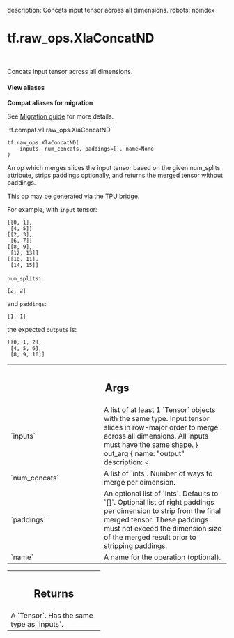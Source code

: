 description: Concats input tensor across all dimensions.
robots: noindex

# tf.raw_ops.XlaConcatND

<!-- Insert buttons and diff -->

<table class="tfo-notebook-buttons tfo-api nocontent" align="left">

</table>



Concats input tensor across all dimensions.

<section class="expandable">
  <h4 class="showalways">View aliases</h4>
  <p>
<b>Compat aliases for migration</b>
<p>See
<a href="https://www.tensorflow.org/guide/migrate">Migration guide</a> for
more details.</p>
<p>`tf.compat.v1.raw_ops.XlaConcatND`</p>
</p>
</section>

<pre class="devsite-click-to-copy prettyprint lang-py tfo-signature-link">
<code>tf.raw_ops.XlaConcatND(
    inputs, num_concats, paddings=[], name=None
)
</code></pre>



<!-- Placeholder for "Used in" -->

An op which merges slices the input tensor based on the given num_splits
attribute, strips paddings optionally, and returns the merged tensor without
paddings.

This op may be generated via the TPU bridge.

For example, with `input` tensor:
```
[[0, 1],
 [4, 5]]
[[2, 3],
 [6, 7]]
[[8, 9],
 [12, 13]]
[[10, 11],
 [14, 15]]
```
`num_splits`:
```
[2, 2]
```
and `paddings`:
```
[1, 1]
```
the expected `outputs` is:
```
[[0, 1, 2],
 [4, 5, 6],
 [8, 9, 10]]
```

<!-- Tabular view -->
 <table class="responsive fixed orange">
<colgroup><col width="214px"><col></colgroup>
<tr><th colspan="2"><h2 class="add-link">Args</h2></th></tr>

<tr>
<td>
`inputs`
</td>
<td>
A list of at least 1 `Tensor` objects with the same type.
Input tensor slices in row-major order to merge across all dimensions. All
inputs must have the same shape.
  }
  out_arg {
    name: "output"
    description: <<END
Output tensor formed from merging input slices based on num_concats defined.
</td>
</tr><tr>
<td>
`num_concats`
</td>
<td>
A list of `ints`. Number of ways to merge per dimension.
</td>
</tr><tr>
<td>
`paddings`
</td>
<td>
An optional list of `ints`. Defaults to `[]`.
Optional list of right paddings per dimension to strip from the final merged
tensor. These paddings must not exceed the dimension size of the merged result
prior to stripping paddings.
</td>
</tr><tr>
<td>
`name`
</td>
<td>
A name for the operation (optional).
</td>
</tr>
</table>



<!-- Tabular view -->
 <table class="responsive fixed orange">
<colgroup><col width="214px"><col></colgroup>
<tr><th colspan="2"><h2 class="add-link">Returns</h2></th></tr>
<tr class="alt">
<td colspan="2">
A `Tensor`. Has the same type as `inputs`.
</td>
</tr>

</table>

